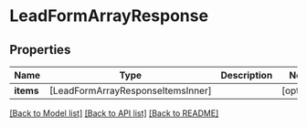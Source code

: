 # LeadFormArrayResponse

## Properties
Name | Type | Description | Notes
------------ | ------------- | ------------- | -------------
**items** | [LeadFormArrayResponseItemsInner] |  | [optional] 

[[Back to Model list]](../README.md#documentation-for-models) [[Back to API list]](../README.md#documentation-for-api-endpoints) [[Back to README]](../README.md)


